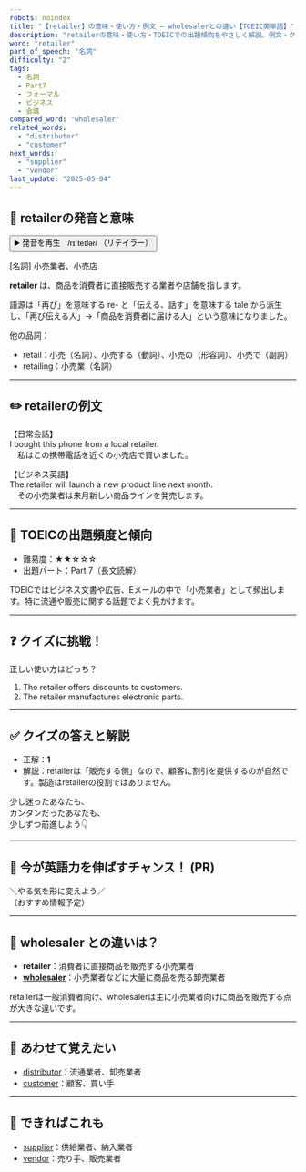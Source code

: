 ```yaml
---
robots: noindex
title: "【retailer】の意味・使い方・例文 ― wholesalerとの違い【TOEIC英単語】"
description: "retailerの意味・使い方・TOEICでの出題傾向をやさしく解説。例文・クイズ付きでwholesalerとの違いもわかりやすく学べます。"
word: "retailer"
part_of_speech: "名詞"
difficulty: "2"
tags:
  - 名詞
  - Part7
  - フォーマル
  - ビジネス
  - 会議
compared_word: "wholesaler"
related_words:
  - "distributor"
  - "customer"
next_words:
  - "supplier"
  - "vendor"
last_update: "2025-05-04"
---
```


## 🔰 retailerの発音と意味

<button class="play-audio" onclick="playTTS('retailer')">
  <span class="play-audio-main">
    ▶️ 発音を再生　/rɪˈteɪlər/
  </span>
  <span class="play-audio-sub">
    （リテイラー）
  </span>
</button>

[名詞] 小売業者、小売店

**retailer** は、商品を消費者に直接販売する業者や店舗を指します。

語源は「再び」を意味する re- と「伝える、話す」を意味する tale から派生し、「再び伝える人」→「商品を消費者に届ける人」という意味になりました。

他の品詞：  
- retail：小売（名詞）、小売する（動詞）、小売の（形容詞）、小売で（副詞）
- retailing：小売業（名詞）

---

## ✏️ retailerの例文

【日常会話】  
I bought this phone from a local retailer.  
　私はこの携帯電話を近くの小売店で買いました。

【ビジネス英語】  
The retailer will launch a new product line next month.  
　その小売業者は来月新しい商品ラインを発売します。

---

## 🎯 TOEICの出題頻度と傾向

- 難易度：★★☆☆☆
- 出題パート：Part 7（長文読解）

TOEICではビジネス文書や広告、Eメールの中で「小売業者」として頻出します。特に流通や販売に関する話題でよく見かけます。

---

## ❓ クイズに挑戦！

正しい使い方はどっち？

1. The retailer offers discounts to customers.  
2. The retailer manufactures electronic parts.

---

## ✅ クイズの答えと解説

- 正解：**1**
- 解説：retailerは「販売する側」なので、顧客に割引を提供するのが自然です。製造はretailerの役割ではありません。

少し迷ったあなたも、  
カンタンだったあなたも、  
少しずつ前進しよう👇️

---

## 🚀 今が英語力を伸ばすチャンス！ (PR)

<div class="info-center">
＼やる気を形に変えよう／<br>  
（おすすめ情報予定）
</div>

---

## 🤔  wholesaler との違いは？

- **retailer**：消費者に直接商品を販売する小売業者
- **[wholesaler](/word/wholesaler)**：小売業者などに大量に商品を売る卸売業者

retailerは一般消費者向け、wholesalerは主に小売業者向けに商品を販売する点が大きな違いです。

---

## 🧩 あわせて覚えたい

- [distributor](/word/distributor)：流通業者、卸売業者
- [customer](/word/customer)：顧客、買い手

---

## 📖 できればこれも

- [supplier](/word/supplier)：供給業者、納入業者
- [vendor](/word/vendor)：売り手、販売業者

<!-- cvid: aid05_bid12 -->
